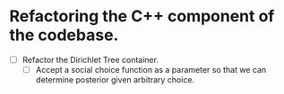 # Refactoring the C++ component of the codebase.

-[ ] Refactor the Dirichlet Tree container.
  -[ ] Accept a social choice function as a parameter so that we can determine posterior given arbitrary choice.
